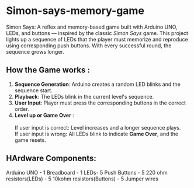 # Simon-says-memory-game
Simon Says: A reflex and memory-based game built with Arduino UNO, LEDs, and buttons — inspired by the classic *Simon Says* game. This project lights up a sequence of LEDs that the player must memorize and reproduce using  corresponding push buttons. With every successful round, the sequence grows longer.
## How the Game works :
1. **Sequence Generation**: Arduino creates a random LED blinks and the sequence start.
2. **Playback**: The LEDs blink in the current level's sequence.
3. **User Input**: Player must press the corresponding buttons in the correct order.
4. **Level up or Game Over** :<br>   
        If user input is correct: Level increases and a longer sequence plays.
   <br>
        If user input is wrong: All LEDs blink to indicate **Game Over**, and the game resets.
## HArdware Components:
Arduino UNO - 1
Breadboard - 1
LEDs- 5
Push Buttons - 5
220 ohm resistors(LEDs) - 5
10kohm resistors(Buttons) - 5
Jumper wires
